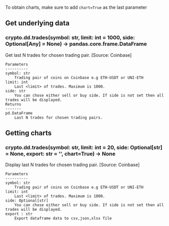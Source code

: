 To obtain charts, make sure to add `chart=True` as the last parameter

## Get underlying data 
### crypto.dd.trades(symbol: str, limit: int = 1000, side: Optional[Any] = None) -> pandas.core.frame.DataFrame

Get last N trades for chosen trading pair. [Source: Coinbase]

    Parameters
    ----------
    symbol: str
        Trading pair of coins on Coinbase e.g ETH-USDT or UNI-ETH
    limit: int
        Last <limit> of trades. Maximum is 1000.
    side: str
        You can chose either sell or buy side. If side is not set then all trades will be displayed.
    Returns
    -------
    pd.DataFrame
        Last N trades for chosen trading pairs.

## Getting charts 
### crypto.dd.trades(symbol: str, limit: int = 20, side: Optional[str] = None, export: str = '', chart=True) -> None

Display last N trades for chosen trading pair. [Source: Coinbase]

    Parameters
    ----------
    symbol: str
        Trading pair of coins on Coinbase e.g ETH-USDT or UNI-ETH
    limit: int
        Last <limit> of trades. Maximum is 1000.
    side: Optional[str]
        You can chose either sell or buy side. If side is not set then all trades will be displayed.
    export : str
        Export dataframe data to csv,json,xlsx file

